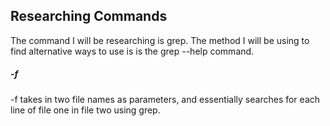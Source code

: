 <h2>Researching Commands</h2>
The command I will be researching is grep. The method I will be using to find alternative ways to use is is the grep --help command.

<h5>-f</h5>
-f takes in two file names as parameters, and essentially searches for each line of file one in file two using grep.
